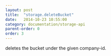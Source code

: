 ```yaml
---
layout: post
title:  "storage.deleteBucket"
date:   2014-10-23 10:55:00
category: documentation/storage-api
parent-order: 0
order: 3
---
```


deletes the bucket under the given company-id.